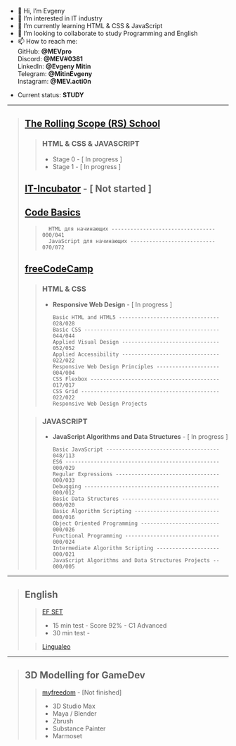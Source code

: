 - 👋 Hi, I’m Evgeny
- 👀 I’m interested in IT industry
- 🌱 I’m currently learning HTML & CSS & JavaScript
- 💞️ I’m looking to collaborate to study Programming and English
- 📫 How to reach me: 
<br>GitHub:  **@MEVpro**
<br>Discord:  **@MEV#0381**
<br>LinkedIn:  **@Evgeny Mitin**
<br>Telegram: **@MitinEvgeny**
<br>Instagram:  **@MEV.acti0n**
<!--<br>Email: <strong>mev.acti0n@gmail.com</strong>-->

- Current status: <strong>STUDY</strong>

---

> ## [The Rolling Scope (RS) School](https://rollingscopes.com)
>> ### **HTML & CSS & JAVASCRIPT**
>> 
>> - Stage 0 - [ In progress ]
>> - Stage 1 - [ In progress ]
>
> ## [IT-Incubator](https://it-incubator.by) - [ Not started ]
>>
>>
>>
>
> ## [Code Basics](https://ru.code-basics.com/)
>>           
>>       HTML для начинающих --------------------------------- 000/041
>>       JavaScript для начинающих --------------------------- 070/072
>
> ## [freeCodeCamp](https://www.freecodecamp.org)
>> ### **HTML & CSS**
>> - **Responsive Web Design** - [ In progress ]
>>           
>>       Basic HTML and HTML5 -------------------------------- 028/028
>>       Basic CSS ------------------------------------------- 044/044
>>       Applied Visual Design ------------------------------- 052/052
>>       Applied Accessibility ------------------------------- 022/022
>>       Responsive Web Design Principles -------------------- 004/004
>>       CSS Flexbox ----------------------------------------- 017/017
>>       CSS Grid -------------------------------------------- 022/022
>>       Responsive Web Design Projects
>
>> ### **JAVASCRIPT**
>> - **JavaScript Algorithms and Data Structures** - [ In progress ]
>>           
>>       Basic JavaScript ------------------------------------ 048/113
>>       ES6 ------------------------------------------------- 000/029
>>       Regular Expressions --------------------------------- 000/033
>>       Debugging ------------------------------------------- 000/012
>>       Basic Data Structures ------------------------------- 000/020
>>       Basic Algorithm Scripting --------------------------- 000/016
>>       Object Oriented Programming ------------------------- 000/026
>>       Functional Programming ------------------------------ 000/024
>>       Intermediate Algorithm Scripting -------------------- 000/021
>>       JavaScript Algorithms and Data Structures Projects -- 000/005
>
---
> ## **English**
>> [EF SET](www.efset.org)
>> 
>> - 15 min test - Score 92% - C1 Advanced
>> - 30 min test - 
>
>> [Lingualeo](https://lingualeo.com)
>
---
> ## **3D Modelling for GameDev**
>> [myfreedom](https://myfreedom.by/courses/3d-school) - [Not finished]
>> 
>> - 3D Studio Max
>> - Maya / Blender
>> - Zbrush
>> - Substance Painter
>> - Marmoset

